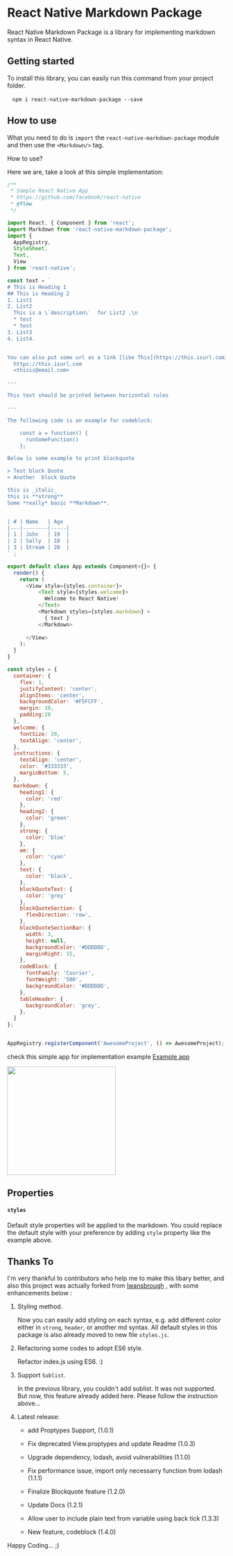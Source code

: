 # React Native Markdown Package
React Native Markdown Package is a library for implementing markdown syntax in React Native.

## Getting started

To install this library, you can easily run this command from your project folder.

    `npm i react-native-markdown-package --save`


## How to use

What you need to do is `import` the `react-native-markdown-package` module and then use the
`<Markdown/>` tag.

How to use? 

Here we are, take a look at this simple implementation:

```javascript
/**
 * Sample React Native App
 * https://github.com/facebook/react-native
 * @flow
 */

import React, { Component } from 'react';
import Markdown from 'react-native-markdown-package';
import {
  AppRegistry,
  StyleSheet,
  Text,
  View
} from 'react-native';

const text = `
# This is Heading 1
## This is Heading 2
1. List1
2. List2
  This is a \`description\`  for List2 .\n
  * test
  * test
3. List3
4. List4.


You can also put some url as a link [like This](https://this.isurl.com) or write it as a plain text:
  https://this.isurl.com
  <thisis@email.com>

---

This text should be printed between horizontal rules

---

The following code is an example for codeblock:

    const a = function() {
      runSomeFunction()
    };

Below is some example to print blockquote

> Test block Quote
> Another  block Quote

this is _italic_ 
this is **strong**
Some *really* basic **Markdown**.


| # | Name   | Age 
|---|--------|-----|
| 1 | John   | 19  |
| 2 | Sally  | 18  |
| 3 | Stream | 20  |
` ;

export default class App extends Component<{}> {
  render() {
    return (
      <View style={styles.container}>
          <Text style={styles.welcome}>
            Welcome to React Native!
          </Text>
          <Markdown styles={styles.markdown} >
            { text } 
          </Markdown>
        
      </View>
    );
  }
}

const styles = {
  container: {
    flex: 1,
    justifyContent: 'center',
    alignItems: 'center',
    backgroundColor: '#F5FCFF',
    margin: 10,
    padding:20
  },
  welcome: {
    fontSize: 20,
    textAlign: 'center',
  },
  instructions: {
    textAlign: 'center',
    color: '#333333',
    marginBottom: 5,
  },
  markdown: {
    heading1: {
      color: 'red'
    },
    heading2: {
      color: 'green'
    },
    strong: {
      color: 'blue'
    },
    em: {
      color: 'cyan'
    },
    text: {
      color: 'black',
    },
    blockQuoteText: {
      color: 'grey'
    },
    blockQuoteSection: {
      flexDirection: 'row',
    },
    blockQuoteSectionBar: {
      width: 3,
      height: null,
      backgroundColor: '#DDDDDD',
      marginRight: 15,
    },
    codeBlock: {
      fontFamily: 'Courier',
      fontWeight: '500',
      backgroundColor: '#DDDDDD',
    },
    tableHeader: {
      backgroundColor: 'grey',
    },
  }
};


AppRegistry.registerComponent('AwesomeProject', () => AwesomeProject);

```

check this simple app for implementation example [Example app](https://github.com/andangrd/rn-markdown-example)

<img src="https://raw.githubusercontent.com/andangrd/rn-markdown-example/master/assets/images/example-2.png" width="250">

## Properties

#### `styles`

Default style properties will be applied to the markdown. You could replace the default style with your preference by adding `style` property like the example above.

## Thanks To

I'm very thankful to contributors who help me to make this libary better, and also this project was actually forked from [lwansbrough](https://github.com/lwansbrough) , with some enhancements below :
 1. Styling method.
    
    Now you can easily add styling on each syntax, e.g. add different color either in `strong`, `header`, or another md syntax. All default styles in this package is also already moved to new file `styles.js`.
 2. Refactoring some codes to adopt ES6 style.
    
    Refactor index.js using ES6. :)
 3. Support `Sublist`.
    
    In the previous library, you couldn't add sublist. It was not supported. But now, this feature already added here. Please follow the instruction above... 
 4. Latest release: 

    * add Proptypes Support, (1.0.1)

    * Fix deprecated View.proptypes and update Readme (1.0.3)
    
    * Upgrade dependency, lodash, avoid vulnerabilities (1.1.0)

    * Fix performance issue, import only necessarry function from lodash (1.1.1)

    * Finalize Blockquote feature (1.2.0)

    * Update Docs (1.2.1)

    * Allow user to include plain text from variable using back tick (1.3.3)

    * New feature, codeblock (1.4.0)
    

Happy Coding... ;)
